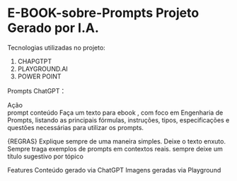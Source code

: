 # E-BOOK-sobre-Prompts Projeto Gerado por I.A.

Tecnologias utilizadas no projeto:
1. CHAPGTPT
2. PLAYGROUND.AI
3. POWER POINT

Prompts
ChatGPT：

Ação	
prompt
conteúdo	Faça um texto para ebook , com foco em Engenharia de Prompts, listando as principais fórmulas, instruções, tipos, especificações e questões necessárias para utilizar os prompts. 

{REGRAS} 
Explique sempre de uma maneira simples. 
Deixe o texto enxuto.
Sempre traga exemplos de prompts em contextos reais. 
sempre deixe um título sugestivo por tópico

Features
Conteúdo gerado via ChatGPT
Imagens geradas via Playground

